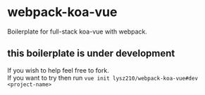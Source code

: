 # webpack-koa-vue
Boilerplate for full-stack koa-vue with webpack.

## this boilerplate is under development
If you wish to help feel free to fork.  
If you want to try then run `vue init lysz210/webpack-koa-vue#dev <project-name>`
